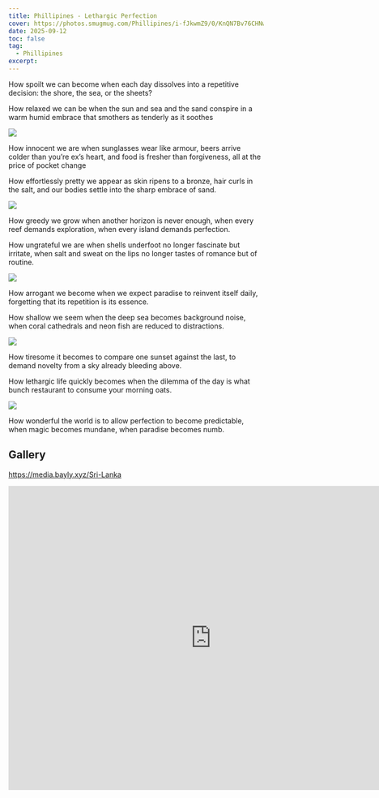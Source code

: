 ```yaml
---
title: Phillipines - Lethargic Perfection
cover: https://photos.smugmug.com/Phillipines/i-fJkwmZ9/0/KnQN7Bv76CHNwJFqHgg25vZkfgjm7bXFdf57zxq8N/X4/DJI_0378-X4.jpg
date: 2025-09-12
toc: false
tag:
  - Phillipines
excerpt:
---
```


How spoilt we can become when each day dissolves into a repetitive decision: the shore, the sea, or the sheets?

How relaxed we can be when the sun and sea and the sand conspire in a warm humid embrace that smothers as tenderly as it soothes

![](https://photos.smugmug.com/Phillipines/i-3T9Bt7t/0/NbrH4mw8ZfHfnppnxmwVGwKSLTvXL2JGh28VFnnx3/X4/DSC06882-X4.jpg)

How innocent we are when sunglasses wear like armour, beers arrive colder than you’re ex’s heart, and food is fresher than forgiveness, all at the price of pocket change

How effortlessly pretty we appear as skin ripens to a bronze, hair curls in the salt, and our bodies settle into the sharp embrace of sand.

![](https://photos.smugmug.com/Phillipines/i-vqnWKQZ/0/KzvNjBTH637Nr7jL99kZdD82xv2GvGZtw3wmmG4hZ/X4/DJI_0411-Pano-X4.jpg)

How greedy we grow when another horizon is never enough, when every reef demands exploration, when every island demands perfection.

How ungrateful we are when shells underfoot no longer fascinate but irritate, when salt and sweat on the lips no longer tastes of romance but of routine.

![](https://photos.smugmug.com/Phillipines/i-PBJqSL7/0/KbdrZWqfmJnjW3GH8dHn7jHnQwVfjF8WB9WC5hn8M/X4/DJI_0457-X4.jpg)

How arrogant we become when we expect paradise to reinvent itself daily, forgetting that its repetition is its essence.

How shallow we seem when the deep sea becomes background noise, when coral cathedrals and neon fish are reduced to distractions.

![](https://photos.smugmug.com/Phillipines/i-H59RT6M/0/KptPRVrHkDGSxsgqdjddzWWPfMhqh3brPdNKj2G2X/X4/DJI_0484-Pano-X4.jpg)

How tiresome it becomes to compare one sunset against the last, to demand novelty from a sky already bleeding above.

How lethargic life quickly becomes when the dilemma of the day is what bunch restaurant to consume your morning oats.

![](https://photos.smugmug.com/Phillipines/i-QjnVCRk/0/MtStQt6J4N4zLw6g3sZ6Nj9PKmk293FPcQm4sKn98/X4/DSC06992-X4.jpg)

How wonderful the world is to allow perfection to become predictable, when magic becomes mundane, when paradise becomes numb.

## Gallery

https://media.bayly.xyz/Sri-Lanka

<iframe src="https://media.bayly.xyz/frame/slideshow?key=V3Zmj9&speed=3&transition=fade&autoStart=1&captions=0&navigation=0&playButton=0&randomize=0&transitionSpeed=2" width="800" height="600" frameborder="no" scrolling="no"></iframe>
